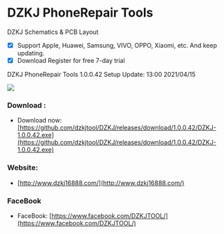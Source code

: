 # DZKJ PhoneRepair Tools
DZKJ Schematics & PCB Layout
- [x] Support Apple, Huawei, Samsung, VIVO, OPPO, Xiaomi, etc. And keep updating.
- [x] Download Register for free 7-day trial

DZKJ PhoneRepair Tools 1.0.0.42 Setup  Update: 13:00 2021/04/15

![](http://www.dzkj16888.com/img/github42.png)



### Download :

* Download now: [https://github.com/dzkjtool/DZKJ/releases/download/1.0.0.42/DZKJ-1.0.0.42.exe](https://github.com/dzkjtool/DZKJ/releases/download/1.0.0.42/DZKJ-1.0.0.42.exe)

### Website:

*  [http://www.dzkj16888.com/](http://www.dzkj16888.com/)


### FaceBook

* FaceBook: [https://www.facebook.com/DZKJTOOL/](https://www.facebook.com/DZKJTOOL/)

